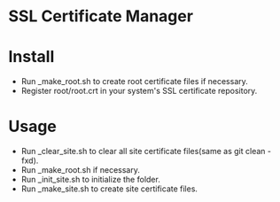 SSL Certificate Manager
=======================

# Install
  * Run _make_root.sh to create root certificate files if necessary.
  * Register root/root.crt in your system's SSL certificate repository.

# Usage
  * Run _clear_site.sh to clear all site certificate files(same as git clean -fxd).
  * Run _make_root.sh if necessary.
  * Run _init_site.sh to initialize the folder.
  * Run _make_site.sh to create site certificate files.
